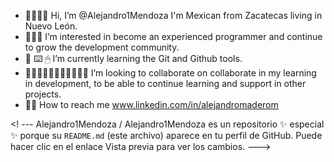 - 👋🏽👦🏽 Hi, I’m @Alejandro1Mendoza I'm Mexican from Zacatecas living in Nuevo León.
- 👨🏽‍💻 I’m interested in become an experienced programmer and continue to grow the development community.
- 🌱 ⌨️ 🖱 I’m currently learning the Git and Github tools.
- 👦🏻👩🏼👨🏽👩🏾‍🦱🧔🏿 I’m looking to collaborate on collaborate in my learning in development, to be able to continue learning and support in other projects.
- 🤳🏽 How to reach me www.linkedin.com/in/alejandromaderom

<! ---
Alejandro1Mendoza / Alejandro1Mendoza es un repositorio ✨ especial ✨ porque su `README.md` (este archivo) aparece en tu perfil de GitHub.
Puede hacer clic en el enlace Vista previa para ver los cambios.
--->
